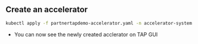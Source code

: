 ## Create an accelerator
```sh
kubectl apply -f partnertapdemo-accelerator.yaml -n accelerator-system
```

* You can now see the newly created acclerator on TAP GUI